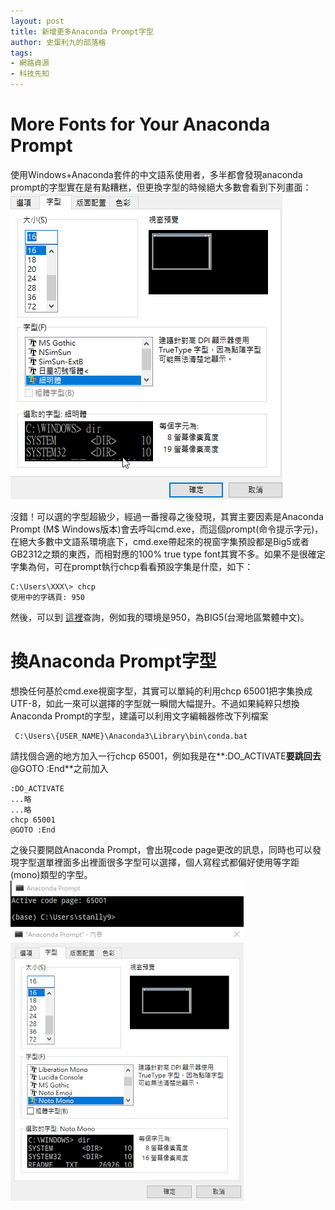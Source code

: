 ```yaml
---
layout: post
title: 新增更多Anaconda Prompt字型
author: 史蛋利九的部落格
tags:
- 網路資源
- 科技先知
---
```


# More Fonts for Your Anaconda Prompt

使用Windows+Anaconda套件的中文語系使用者，多半都會發現anaconda prompt的字型實在是有點糟糕，但更換字型的時候絕大多數會看到下列畫面：
![windows prompt fonts in BIG-5](/img/in-post/cmd-prompt-in-big-5.png)

沒錯！可以選的字型超級少，經過一番搜尋之後發現，其實主要因素是Anaconda Prompt (M$ Windows版本)會去呼叫cmd.exe，而這個prompt(命令提示字元)，在絕大多數中文語系環境底下，cmd.exe帶起來的視窗字集預設都是Big5或者GB2312之類的東西，而相對應的100% true type font其實不多。如果不是很確定字集為何，可在prompt執行chcp看看預設字集是什麼，如下：
```shell
C:\Users\XXX\> chcp
使用中的字碼頁: 950
```
然後，可以到 [這裡](http://www.aivosto.com/articles/charsets-codepages.html)查詢，例如我的環境是950，為BIG5(台灣地區繁體中文)。

# 換Anaconda Prompt字型
想換任何基於cmd.exe視窗字型，其實可以單純的利用chcp 65001把字集換成UTF-8，如此一來可以選擇的字型就一瞬間大幅提升。不過如果純粹只想換Anaconda Prompt的字型，建議可以利用文字編輯器修改下列檔案

```shell
 C:\Users\{USER_NAME}\Anaconda3\Library\bin\conda.bat
```
請找個合適的地方加入一行chcp 65001，例如我是在**:DO_ACTIVATE**要跳回去**@GOTO :End**之前加入
```shell
:DO_ACTIVATE
...略
...略
chcp 65001
@GOTO :End
```
之後只要開啟Anaconda Prompt，會出現code page更改的訊息，同時也可以發現字型選單裡面多出裡面很多字型可以選擇，個人寫程式都偏好使用等字距(mono)類型的字型。
![windows prompt fonts in UTF-8](/img/in-post/cmd-prompt-in-UTF-8.png)


